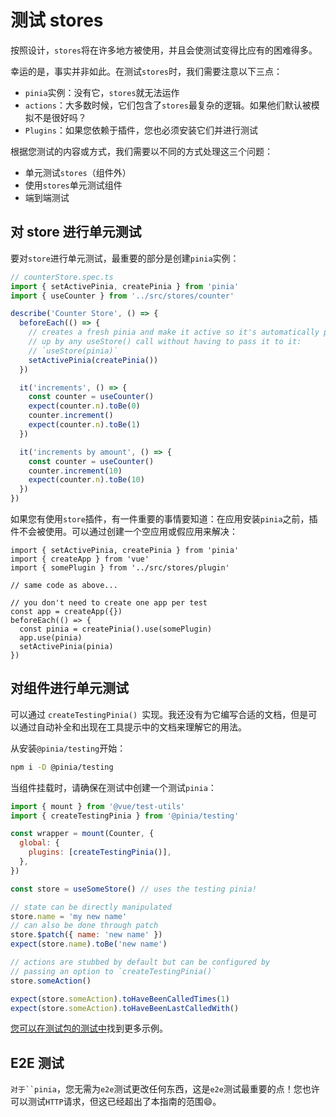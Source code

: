 # 测试 stores

按照设计，`stores`将在许多地方被使用，并且会使测试变得比应有的困难得多。

幸运的是，事实并非如此。在测试`stores`时，我们需要注意以下三点：

- `pinia`实例：没有它，`stores`就无法运作
- `actions`：大多数时候，它们包含了`stores`最复杂的逻辑。如果他们默认被模拟不是很好吗？
- `Plugins`：如果您依赖于插件，您也必须安装它们并进行测试

根据您测试的内容或方式，我们需要以不同的方式处理这三个问题：

- 单元测试`stores`（组件外）
- 使用`stores`单元测试组件
- 端到端测试

## 对 store 进行单元测试

要对`store`进行单元测试，最重要的部分是创建`pinia`实例：

```js
// counterStore.spec.ts
import { setActivePinia, createPinia } from 'pinia'
import { useCounter } from '../src/stores/counter'

describe('Counter Store', () => {
  beforeEach(() => {
    // creates a fresh pinia and make it active so it's automatically picked
    // up by any useStore() call without having to pass it to it:
    // `useStore(pinia)`
    setActivePinia(createPinia())
  })

  it('increments', () => {
    const counter = useCounter()
    expect(counter.n).toBe(0)
    counter.increment()
    expect(counter.n).toBe(1)
  })

  it('increments by amount', () => {
    const counter = useCounter()
    counter.increment(10)
    expect(counter.n).toBe(10)
  })
})
```

如果您有使用`store`插件，有一件重要的事情要知道：在应用安装`pinia`之前，插件不会被使用。可以通过创建一个空应用或假应用来解决：

```
import { setActivePinia, createPinia } from 'pinia'
import { createApp } from 'vue'
import { somePlugin } from '../src/stores/plugin'

// same code as above...

// you don't need to create one app per test
const app = createApp({})
beforeEach(() => {
  const pinia = createPinia().use(somePlugin)
  app.use(pinia)
  setActivePinia(pinia)
})
```



## 对组件进行单元测试

可以通过 `createTestingPinia() `实现。我还没有为它编写合适的文档，但是可以通过自动补全和出现在工具提示中的文档来理解它的用法。

从安装`@pinia/testing`开始：

```sh
npm i -D @pinia/testing
```

当组件挂载时，请确保在测试中创建一个测试`pinia`：

```js
import { mount } from '@vue/test-utils'
import { createTestingPinia } from '@pinia/testing'

const wrapper = mount(Counter, {
  global: {
    plugins: [createTestingPinia()],
  },
})

const store = useSomeStore() // uses the testing pinia!

// state can be directly manipulated
store.name = 'my new name'
// can also be done through patch
store.$patch({ name: 'new name' })
expect(store.name).toBe('new name')

// actions are stubbed by default but can be configured by
// passing an option to `createTestingPinia()`
store.someAction()

expect(store.someAction).toHaveBeenCalledTimes(1)
expect(store.someAction).toHaveBeenLastCalledWith()
```

[您可以在测试包的测试中](https://github.com/vuejs/pinia/blob/v2/packages/testing/src/testing.spec.ts)找到更多示例。

## E2E 测试

`对于``pinia`，您无需为`e2e`测试更改任何东西，这是`e2e`测试最重要的点！您也许可以测试`HTTP`请求，但这已经超出了本指南的范围😄。